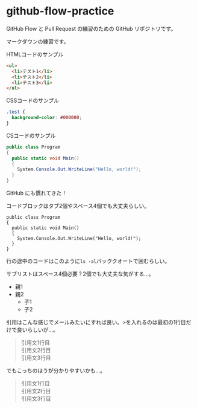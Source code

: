 # github-flow-practice

GitHub Flow と Pull Request の練習のための GitHub リポジトリです。

マークダウンの練習です。

HTMLコードのサンプル
```html
<ul>
  <li>テスト1</li>
  <li>テスト2</li>
  <li>テスト3</li>
</ul>
```

CSSコードのサンプル
```css
.test {
  background-color: #000000;
}
```

CSコードのサンプル
```cs
public class Program
{
  public static void Main()
  {
    System.Console.Out.WriteLine("Hello, world!");
  }
}
```

GitHub にも慣れてきた！

コードブロックはタブ2個やスペース4個でも大丈夫らしい。

    public class Program
    {
      public static void Main()
      {
        System.Console.Out.WriteLine("Hello, world!");
      }
    }

行の途中のコードはこのように`ls -al`バッククオートで囲むらしい。

サブリストはスペース4個必要？2個でも大丈夫な気がする…。

- 親1
- 親2
  - 子1
  - 子2

引用はこんな感じでメールみたいにすれば良い。>を入れるのは最初の1行目だけで良いらしいが…。

> 引用文1行目  
引用文2行目  
引用文3行目

でもこっちのほうが分かりやすいかも…。

> 引用文1行目  
> 引用文2行目  
> 引用文3行目
